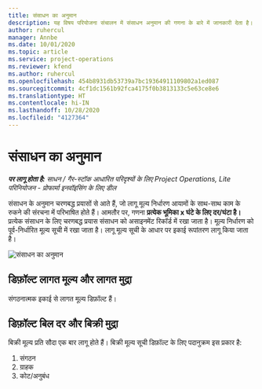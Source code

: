 ```yaml
---
title: संसाधन का अनुमान
description: यह विषय परियोजना संचालन में संसाधन अनुमान की गणना के बारे में जानकारी देता है।
author: ruhercul
manager: Annbe
ms.date: 10/01/2020
ms.topic: article
ms.service: project-operations
ms.reviewer: kfend
ms.author: ruhercul
ms.openlocfilehash: 454b8931db53739a7bc19364911109802a1ed087
ms.sourcegitcommit: 4cf1dc1561b92fca4175f0b3813133c5e63ce8e6
ms.translationtype: HT
ms.contentlocale: hi-IN
ms.lasthandoff: 10/28/2020
ms.locfileid: "4127364"
---
```

# <a name="resource-estimates"></a>संसाधन का अनुमान

_**पर लागू होता है:** साधन / गैर-स्टॉक आधारित परिदृश्यों के लिए Project Operations, Lite परिनियोजन - प्रोफार्मा इनवॉइसिंग के लिए डील_

संसाधन के अनुमान चरणबद्ध प्रयासों से आते हैं, जो लागू मूल्य निर्धारण आयामों के साथ-साथ काम के रुकने की संरचना में परिभाषित होते हैं। आमतौर पर, गणना **प्रत्येक भूमिका x घंटे के लिए दर/घंटा है।** प्रत्येक संसाधन के लिए चरणबद्ध प्रयास संसाधन को असाइनमेंट रिकॉर्ड में रखा जाता है। मूल्य निर्धारण को पूर्व-निर्धारित मूल्य सूची में रखा जाता है। लागू मूल्य सूची के आधार पर इकाई रूपांतरण लागू किया जाता है।

![संसाधन का अनुमान](./media/navigation12.png)

## <a name="default-cost-price-and-cost-currency"></a>डिफ़ॉल्ट लागत मूल्य और लागत मुद्रा

संगठनात्मक इकाई से लागत मूल्य डिफ़ॉल्ट हैं।

## <a name="default-bill-rate-and-sales-currency"></a>डिफ़ॉल्ट बिल दर और बिक्री मुद्रा

बिक्री मूल्य प्रति सौदा एक बार लागू होते हैं। बिक्री मूल्य सूची डिफ़ॉल्ट के लिए पदानुक्रम इस प्रकार है:

1. संगठन
2. ग्राहक
3. कोट/अनुबंध
